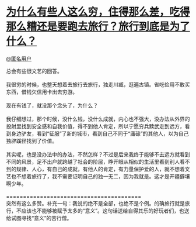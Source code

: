 
#  [为什么有些人这么穷，住得那么差，吃得那么糟还是要跑去旅行？旅行到底是为了什么？](https://zhihu.com/questions/23634447)



[@匿名用户]()

总会有些很文艺的回答。<br><br>我很穷的时候，也整天想着去旅行去旅行，独走川臧，逛遍古镇。省吃俭用不敢买东西，借钱欠信用卡出去穷游。<br><br>现在有钱了，就没那个念头了，为什么？<br><br>我仔细想过，那个时候，没什么钱，没什么成就，内心也不强大，没办法从外界的投射里找到安全感和自我价值，得不到他人肯定，所以宁愿穷兵黩武走到远方，看到身边驴友，看到“征服”了新的城市，看到自己不同于“庸碌”的其他人，以为自己独辟蹊径找到了价值。<br><br>其实呢，也是没办法中的办法，不然怎样？不过是后来我终于能够不去远方就看到不同的风景，足不出户就跨越了社会的阶层，睁开眼从相似的生活里看到别人看不到的规律、人心，有自己的成就，有他人的肯定，有力量保护爱的人，就不想着文艺也不想着旅行了，我不需要证明自己的独一无二，因为我就是。这才是开疆僻壤啊少年。<br><br>========================================<br>突然有这么多赞。补充一句：我说的绝不是全部，也绝不是个例。的确旅行就是旅行，不应该也不能够被赋予太多的“意义”。这句话送给自得其乐的好玩者们，也送给试图寻找“意义”的苦行僧。